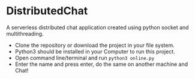 # DistributedChat

A serverless distributed chat application created using python socket and multithreading.

- Clone the repository or download the project in your file system.
- Python3 should be installed in your Computer to run this project.
- Open command line/terminal and run `python3 online.py` 
- Enter the name and press enter, do the same on another machine and Chat!
